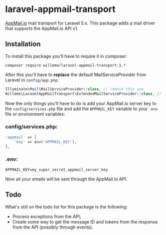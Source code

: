 # laravel-appmail-transport
[AppMail.io](appmail.io) mail transport for Laravel 5.x. This package adds a mail driver that supports the AppMail.io API v1.

## Installation
To install this package you'll have to require it in composer:

```
composer require willemo/laravel-appmail-transport:1.*
```

After this you'll have to **replace** the default MailServiceProvider from Laravel in `config/app.php`:

```php
Illuminate\Mail\MailServiceProvider::class, // remove this one
Willemo\LaravelAppMailTransport\ExtendedMailServiceProvider::class, // add this one
```

Now the only things you'll have to do is add your AppMail.io server key to the `config/services.php` file and add the `APPMAIL_KEY` variable to your `.env` file or environment variables:

### config/services.php:

```php
'appmail' => [
    'key' => env('APPMAIL_KEY'),
],
```

### .env:

```
APPMAIL_KEY=my_super_secret_appmail_server_key
```

Now all your emails will be sent through the AppMail.io API.

## Todo

What's still on the todo list for this package is the following:

- Process exceptions from the API;
- Create some way to get the message ID and tokens from the response from the API (possibly through events).
